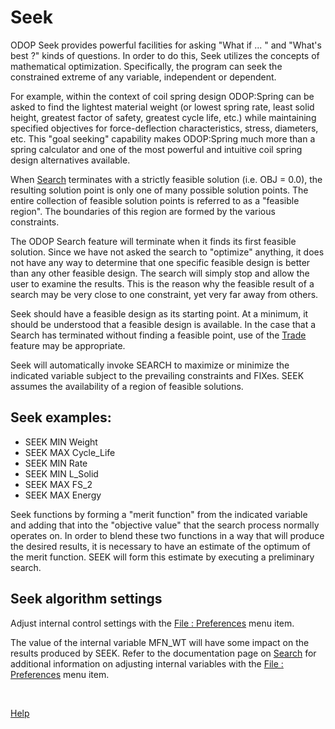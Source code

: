 # Seek

ODOP Seek provides powerful facilities for asking  "What if ... "
and "What's best ?" kinds of questions.
In order to do this, Seek utilizes the concepts of mathematical optimization.
Specifically, the program can seek the constrained extreme of any variable, independent or dependent.

For example, within the context of coil spring design 
ODOP:Spring can be asked to find the lightest material weight 
(or lowest spring rate, least solid height, greatest factor of safety, greatest cycle life, etc.) 
while maintaining specified objectives for force-deflection characteristics, stress, diameters, etc. 
This "goal seeking" capability makes ODOP:Spring much more than a spring calculator and
one of the most powerful and intuitive coil spring design alternatives available.  

When [Search](search.html) terminates with a strictly feasible solution (i.e.  OBJ = 0.0),
the resulting solution point is only one of many possible solution points.
The entire collection of feasible solution points is referred to as a
"feasible region".  The boundaries of this region are formed by the various
constraints.

The ODOP Search feature will terminate when it finds its first feasible solution. 
Since  we have not asked the search to "optimize" anything, it does not have
any way to determine that one specific feasible design is better than any
other feasible design.  The search will simply stop and allow the user to
examine the results.  This is the reason why the feasible result of a
search may be very close to one constraint, yet very far away from
others.

Seek should have a feasible design as its starting point. 
At a minimum, it should be understood that a feasible design is available. 
In the case that  a Search has terminated without finding a feasible point, 
use of the [Trade](trade.html) feature may be appropriate.  

Seek will automatically invoke SEARCH to maximize or minimize the indicated
variable subject to the prevailing constraints and FIXes.  SEEK assumes the
availability of a region of feasible solutions.

## Seek examples: 
* SEEK  MIN  Weight
* SEEK  MAX  Cycle\_Life
* SEEK  MIN  Rate
* SEEK  MIN  L\_Solid
* SEEK  MAX  FS_2
* SEEK  MAX  Energy

Seek functions by forming a "merit function" from the indicated variable
and adding that into the "objective value" that the search process
normally operates on.  In order to blend these two functions in a way that
will produce the desired results, it is necessary to have an estimate of
the optimum of the merit function. SEEK will form this estimate by executing a
preliminary search. 

## Seek algorithm settings 

Adjust internal control settings with the [File : Preferences](menus.html#FilePreferences) menu item. 

The value of the internal variable MFN_WT will have some impact on the
results produced by SEEK. 
Refer to the documentation page on [Search](search.html) 
for additional information on adjusting internal variables 
with the [File : Preferences](menus.html#FilePreferences) menu item.  

&nbsp;  

[Help](/docs/Help)
